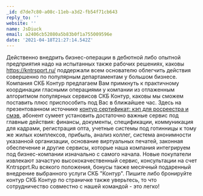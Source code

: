 ```yaml
---
_id: d7de7c80-a08c-11eb-a3d2-fb54f71cb643
reply_to: ''
website: ''
name: JsDiuck
email: a2406cb52080a5b83b0f1a755009596e
date: '2021-04-18T21:27:14.542Z'
---
```

Действенно внедрить бизнес-операции в дебютной либо опытной предприятия надо на испытанных также рабочих решениях, каковы https://kntrspprt.ru/ поддержали всем основателю облегчить действия совершенно по популярным департаментам у большом бизнесе. Компания СКБ Контур предлагаем Вам примкнуть к практичному координации гласными операциями у компании из отлаженным алгоритмом популярных сервисов СКБ Контур, каковы мы сможем поставить плюс приспособить под Вас в ближайшее час. Здесь на презентованном источнике <a href="https://kntrspprt.ru/sertifikat-kep-dlya-rosreestra-i-smev/">контур сертификат: кэп для росреестра и смэв</a>, абонент сумеет установить достаточно важные сервис под главные действия: финансы, документы, спецификации, коммуникация для кадрами, регистрация опта, учетные системы под готинницы к тому же жилых комплексов, прибыль, анализ коллег, система анонимности указанной организации, основание виртуальных печатей, законная обеспечение и другие сервисы, которые наша компания интегрируем под бизнес-компании изначально с самого начала. Новые покупатели извлекают зачастую высококачественный сервис, консультации на счет Kntrspprt.Ru всякого положения, бонусы также месячный подаренный внедрение выбранного услуги СКБ "Контур". Пишите либо бронируйте контур СКБ Контур по страничке также уверьтесь, то что сотрудничество совместно с нашей командой - это легко!
